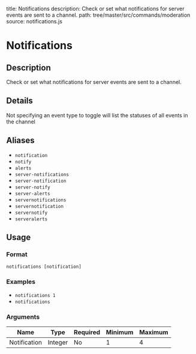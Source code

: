 title: Notifications
description: Check or set what notifications for server events are sent to a channel.
path: tree/master/src/commands/moderation
source: notifications.js

# Notifications

## Description

Check or set what notifications for server events are sent to a channel.

## Details

Not specifying an event type to toggle will list the statuses of all events in the channel

## Aliases

* `notification`
* `notify`
* `alerts`
* `server-notifications`
* `server-notification`
* `server-notify`
* `server-alerts`
* `servernotifications`
* `servernotification`
* `servernotify`
* `serveralerts`

## Usage

### Format

`notifications [notification]`

### Examples

* `notifications 1`
* `notifications`

### Arguments

| Name         | Type    | Required | Minimum | Maximum |
|--------------|---------|----------|---------|---------|
| Notification | Integer | No       | 1       | 4       |
